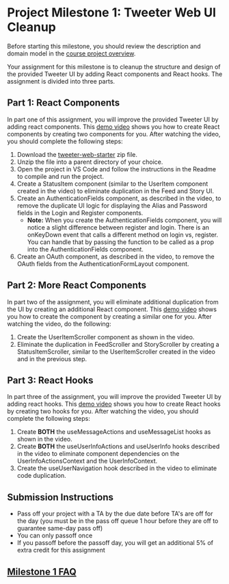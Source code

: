 # Project Milestone 1: Tweeter Web UI Cleanup

Before starting this milestone, you should review the description and domain model in the [course project overview](../tweeter.md).

Your assignment for this milestone is to cleanup the structure and design of the provided Tweeter UI by adding React components and React hooks. The assignment is divided into three parts.

## Part 1: React Components

In part one of this assignment, you will improve the provided Tweeter UI by adding react components. This [demo video](https://youtu.be/KSm7dK0mYM4) shows you how to create React components by creating two components for you. After watching the video, you should complete the following steps:

1. Download the [tweeter-web-starter](./tweeter-web-starter.zip) zip file.
1. Unzip the file into a parent directory of your choice.
1. Open the project in VS Code and follow the instructions in the Readme to compile and run the project.
1. Create a StatusItem component (similar to the UserItem component created in the video) to eliminate duplication in the Feed and Story UI.
1. Create an AuthenticationFields component, as described in the video, to remove the duplicate UI logic for displaying the Alias and Password fields in the Login and Register components. 
    - **Note:** When you create the AuthenticationFields component, you will notice a slight difference between register and login. There is an onKeyDown event that calls a different method on login vs, register. You can handle that by passing the function to be called as a prop into the AuthenticationFields component.
1. Create an OAuth component, as described in the video, to remove the OAuth fields from the AuthenticationFormLayout component.

## Part 2: More React Components

In part two of the assignment, you will eliminate additional duplication from the UI by creating an additional React component. This [demo video](https://youtu.be/MeXHcXQpUCY) shows you how to create the component by creating a similar one for you. After watching the video, do the following:

1. Create the UserItemScroller component as shown in the video.
2. Eliminate the duplication in FeedScroller and StoryScroller by creating a StatusItemScroller, similar to the UserItemScroller created in the video and in the previous step.

## Part 3: React Hooks

In part three of the assignment, you will improve the provided Tweeter UI by adding react hooks. This [demo video](https://youtu.be/wEXQCA4Foww) shows you how to create React hooks by creating two hooks for you. After watching the video, you should complete the following steps:

1. Create **BOTH** the useMessageActions and useMessageList hooks as shown in the video.
1. Create **BOTH** the useUserInfoActions and useUserInfo hooks described in the video to eliminate component dependencies on the UserInfoActionsContext and the UserInfoContext.
1. Create the useUserNavigation hook described in the video to eliminate code duplication.

## Submission Instructions

- Pass off your project with a TA by the due date before TA's are off for the day (you must be in the pass off queue 1 hour before they are off to guarantee same-day pass off)
- You can only passoff once
- If you passoff before the passoff day, you will get an additional 5% of extra credit for this assignment

## [Milestone 1 FAQ](./milestone-1-faq.md)
